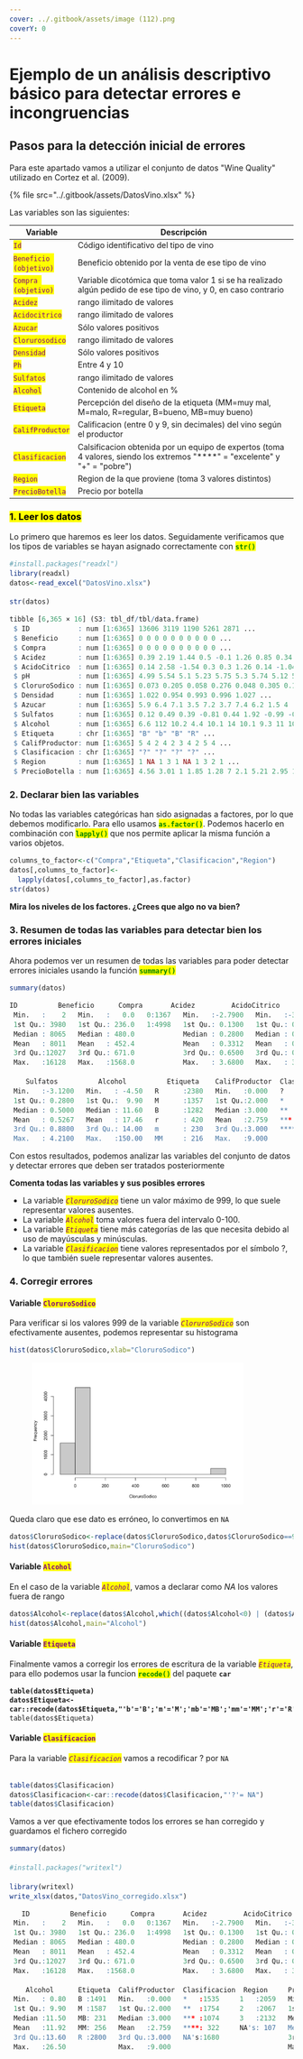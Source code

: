 ```yaml
---
cover: ../.gitbook/assets/image (112).png
coverY: 0
---
```


# Ejemplo de un análisis descriptivo básico para detectar errores e incongruencias

## Pasos para la detección inicial de errores

Para este apartado vamos a utilizar el conjunto de datos "Wine Quality" utilizado en Cortez et al. (2009).&#x20;

{% file src="../.gitbook/assets/DatosVino.xlsx" %}

Las variables son las siguientes:

<table><thead><tr><th>Variable</th><th width="448.65625">Descripción</th></tr></thead><tbody><tr><td><mark style="color:purple;"><code>Id</code></mark></td><td>Código identificativo del tipo de vino</td></tr><tr><td><mark style="color:purple;"><code>Beneficio (objetivo)</code></mark></td><td>Beneficio obtenido por la venta de ese tipo de vino</td></tr><tr><td><mark style="color:purple;"><code>Compra (objetivo)</code></mark></td><td>Variable dicotómica que toma valor 1 si se ha realizado algún pedido de ese tipo de vino, y 0, en caso contrario</td></tr><tr><td><mark style="color:purple;"><code>Acidez</code></mark></td><td>rango ilimitado de valores</td></tr><tr><td><mark style="color:purple;"><code>Acidocitrico</code></mark></td><td>rango ilimitado de valores</td></tr><tr><td><mark style="color:purple;"><code>Azucar</code></mark></td><td>Sólo valores positivos</td></tr><tr><td><mark style="color:purple;"><code>Clorurosodico</code></mark></td><td>rango ilimitado de valores</td></tr><tr><td><mark style="color:purple;"><code>Densidad</code></mark></td><td>Sólo valores positivos</td></tr><tr><td><mark style="color:purple;"><code>Ph</code></mark></td><td>Entre 4 y 10</td></tr><tr><td><mark style="color:purple;"><code>Sulfatos</code></mark></td><td>rango ilimitado de valores</td></tr><tr><td><mark style="color:purple;"><code>Alcohol</code></mark></td><td>Contenido de alcohol en % </td></tr><tr><td><mark style="color:purple;"><code>Etiqueta</code></mark></td><td>Percepción del diseño de la etiqueta (MM=muy mal, M=malo, R=regular, B=bueno, MB=muy bueno)</td></tr><tr><td><mark style="color:purple;"><code>CalifProductor</code></mark></td><td>Calificacion (entre 0 y 9, sin decimales) del vino según el productor</td></tr><tr><td><mark style="color:purple;"><code>Clasificacion</code></mark></td><td>Calsificacion obtenida por un equipo de expertos (toma 4 valores, siendo los extremos "****" = "excelente" y "+" = "pobre")</td></tr><tr><td><mark style="color:purple;"><code>Region</code></mark></td><td>Region de la que proviene (toma 3 valores distintos)</td></tr><tr><td><mark style="color:purple;"><code>PrecioBotella</code></mark></td><td>Precio por botella</td></tr></tbody></table>

### <mark style="background-color:yellow;">1. Leer los datos</mark>

Lo primero que haremos es leer los datos. Seguidamente verificamos que los tipos de variables se hayan asignado correctamente con <mark style="color:green;">**`str()`**</mark>

```r
#install.packages("readxl")
library(readxl)
datos<-read_excel("DatosVino.xlsx")

str(datos)
```

```r
tibble [6,365 × 16] (S3: tbl_df/tbl/data.frame)
 $ ID            : num [1:6365] 13606 3119 1190 5261 2871 ...
 $ Beneficio     : num [1:6365] 0 0 0 0 0 0 0 0 0 0 ...
 $ Compra        : num [1:6365] 0 0 0 0 0 0 0 0 0 0 ...
 $ Acidez        : num [1:6365] 0.39 2.19 1.44 0.5 -0.1 1.26 0.85 0.34 0.46 -0.555 ...
 $ AcidoCitrico  : num [1:6365] 0.14 2.58 -1.54 0.3 0.3 1.26 0.14 -1.04 -0.74 0.27 ...
 $ pH            : num [1:6365] 4.99 5.54 5.1 5.23 5.75 5.3 5.74 5.12 5.37 4.96 ...
 $ CloruroSodico : num [1:6365] 0.073 0.205 0.058 0.276 0.048 0.305 0.169 -0.345 0.064 0.315 ...
 $ Densidad      : num [1:6365] 1.022 0.954 0.993 0.996 1.027 ...
 $ Azucar        : num [1:6365] 5.9 6.4 7.1 3.5 7.2 3.7 7.4 6.2 1.5 4 ...
 $ Sulfatos      : num [1:6365] 0.12 0.49 0.39 -0.81 0.44 1.92 -0.99 -0.26 1.91 NA ...
 $ Alcohol       : num [1:6365] 6.6 112 10.2 4.4 10.1 14 10.1 9.3 11 10 ...
 $ Etiqueta      : chr [1:6365] "B" "b" "B" "R" ...
 $ CalifProductor: num [1:6365] 5 4 2 4 2 3 4 2 5 4 ...
 $ Clasificacion : chr [1:6365] "?" "?" "?" "?" ...
 $ Region        : num [1:6365] 1 NA 1 3 1 NA 1 3 2 1 ...
 $ PrecioBotella : num [1:6365] 4.56 3.01 1 1.85 1.28 7 2.1 5.21 2.95 1 ...
```

### 2. Declarar bien las variables

No todas las variables categóricas han sido asignadas a factores, por lo que debemos modificarlo. Para ello usamos <mark style="color:green;">**`as.factor()`**</mark>. Podemos hacerlo en combinación con <mark style="color:green;">**`lapply()`**</mark> que nos permite aplicar la misma función a varios objetos.&#x20;

```r
columns_to_factor<-c("Compra","Etiqueta","Clasificacion","Region")
datos[,columns_to_factor]<-
  lapply(datos[,columns_to_factor],as.factor)
str(datos)
```

**Mira los niveles de los factores. ¿Crees que algo no va bien?**

### 3. Resumen de todas las variables para detectar bien los errores iniciales

Ahora podemos ver un resumen de todas las variables para poder detectar errores iniciales usando la función <mark style="color:green;">**`summary()`**</mark>

```r
summary(datos)
```

```r
ID          Beneficio      Compra       Acidez         AcidoCitrico           pH        CloruroSodico        Densidad          Azucar      
 Min.   :    2   Min.   :   0.0   0:1367   Min.   :-2.7900   Min.   :-3.2400   Min.   :4.800   Min.   : -1.171   Min.   :0.8881   Min.   : 0.000  
 1st Qu.: 3980   1st Qu.: 236.0   1:4998   1st Qu.: 0.1300   1st Qu.: 0.0200   1st Qu.:6.820   1st Qu.: -0.004   1st Qu.:0.9882   1st Qu.: 6.700  
 Median : 8065   Median : 480.0            Median : 0.2800   Median : 0.3100   Median :7.920   Median :  0.048   Median :0.9944   Median : 8.900  
 Mean   : 8011   Mean   : 452.4            Mean   : 0.3312   Mean   : 0.3144   Mean   :7.529   Mean   : 46.978   Mean   :0.9942   Mean   : 8.851  
 3rd Qu.:12027   3rd Qu.: 671.0            3rd Qu.: 0.6500   3rd Qu.: 0.5800   3rd Qu.:8.400   3rd Qu.:  0.224   3rd Qu.:1.0006   3rd Qu.:11.000  
 Max.   :16128   Max.   :1568.0            Max.   : 3.6800   Max.   : 3.8600   Max.   :9.300   Max.   :999.000   Max.   :1.0992   Max.   :21.000  
                                                                                                                                                  
    Sulfatos          Alcohol          Etiqueta    CalifProductor  Clasificacion  Region     PrecioBotella   
 Min.   :-3.1200   Min.   : -4.50   R      :2380   Min.   :0.000   ?   :1680     1   :2059   Min.   : 1.000  
 1st Qu.: 0.2800   1st Qu.:  9.90   M      :1357   1st Qu.:2.000   *   :1535     2   :2067   1st Qu.: 1.420  
 Median : 0.5000   Median : 11.60   B      :1282   Median :3.000   **  :1754     3   :2132   Median : 2.190  
 Mean   : 0.5267   Mean   : 17.46   r      : 420   Mean   :2.759   *** :1074     NA's: 107   Mean   : 2.611  
 3rd Qu.: 0.8800   3rd Qu.: 14.00   m      : 230   3rd Qu.:3.000   ****: 322                 3rd Qu.: 3.440  
 Max.   : 4.2100   Max.   :150.00   MM     : 216   Max.   :9.000                             Max.   :11.440  
```

Con estos resultados, podemos analizar las variables del conjunto de datos y detectar errores que deben ser tratados posteriormente

**Comenta todas las variables y sus posibles errores**

* La variable _<mark style="color:purple;">`CloruroSodico`</mark>_ tiene un valor máximo de 999, lo que suele representar valores ausentes.
* La variable _<mark style="color:purple;">`Alcohol`</mark>_ toma valores fuera del intervalo 0-100.
* La variable _<mark style="color:purple;">`Etiqueta`</mark>_ tiene más categorías de las que necesita debido al uso de mayúsculas y minúsculas.&#x20;
* La variable _<mark style="color:purple;">`Clasificacion`</mark>_ tiene valores representados por el símbolo ?, lo que también suele representar valores ausentes.&#x20;

### 4. Corregir errores

#### Variable <mark style="color:purple;">`CloruroSodico`</mark>

Para verificar si los valores 999 de la variable _<mark style="color:purple;">`CloruroSodico`</mark>_ son efectivamente ausentes, podemos representar su histograma

```r
hist(datos$CloruroSodico,xlab="CloruroSodico")
```



<figure><img src="../.gitbook/assets/image (91).png" alt="" width="375"><figcaption></figcaption></figure>

Queda claro que ese dato es erróneo, lo convertimos en `NA`

```r
datos$CloruroSodico<-replace(datos$CloruroSodico,datos$CloruroSodico==999,NA)
hist(datos$CloruroSodico,main="CloruroSodico")
```



#### Variable <mark style="color:purple;">`Alcohol`</mark>

En el caso de la variable _<mark style="color:purple;">`Alcohol`</mark>_, vamos a declarar como _NA_ los valores fuera de rango

```r
datos$Alcohol<-replace(datos$Alcohol,which((datos$Alcohol<0) | (datos$Alcohol>100)),NA)
hist(datos$Alcohol,main="Alcohol")
```



#### Variable <mark style="color:purple;">`Etiqueta`</mark>

Finalmente vamos a corregir los errores de escritura de la variable _<mark style="color:purple;">`Etiqueta`</mark>_, para ello podemos usar la funcion <mark style="color:green;">**`recode()`**</mark> del paquete **`car`**

<pre class="language-r"><code class="lang-r"><strong>table(datos$Etiqueta)
</strong><strong>datos$Etiqueta&#x3C;-car::recode(datos$Etiqueta,"'b'='B';'m'='M';'mb'='MB';'mm'='MM';'r'='R'")
</strong>table(datos$Etiqueta)
</code></pre>

#### Variable <mark style="color:purple;">`Clasificacion`</mark>

Para la variable _<mark style="color:purple;">`Clasificacion`</mark>_ vamos a recodificar ? por `NA` &#x20;

```r

table(datos$Clasificacion)
datos$Clasificacion<-car::recode(datos$Clasificacion,"'?'= NA")
table(datos$Clasificacion)
```

Vamos a ver que efectivamente todos los errores se han corregido y guardamos el fichero corregido

```r
summary(datos)

#install.packages("writexl")

library(writexl)
write_xlsx(datos,"DatosVino_corregido.xlsx")
```

```r
   ID          Beneficio      Compra       Acidez         AcidoCitrico           pH        CloruroSodico         Densidad          Azucar          Sulfatos      
 Min.   :    2   Min.   :   0.0   0:1367   Min.   :-2.7900   Min.   :-3.2400   Min.   :4.800   Min.   :-1.17100   Min.   :0.8881   Min.   : 0.000   Min.   :-3.1200  
 1st Qu.: 3980   1st Qu.: 236.0   1:4998   1st Qu.: 0.1300   1st Qu.: 0.0200   1st Qu.:6.820   1st Qu.:-0.03275   1st Qu.:0.9882   1st Qu.: 6.700   1st Qu.: 0.2800  
 Median : 8065   Median : 480.0            Median : 0.2800   Median : 0.3100   Median :7.920   Median : 0.04600   Median :0.9944   Median : 8.900   Median : 0.5000  
 Mean   : 8011   Mean   : 452.4            Mean   : 0.3312   Mean   : 0.3144   Mean   :7.529   Mean   : 0.05135   Mean   :0.9942   Mean   : 8.851   Mean   : 0.5267  
 3rd Qu.:12027   3rd Qu.: 671.0            3rd Qu.: 0.6500   3rd Qu.: 0.5800   3rd Qu.:8.400   3rd Qu.: 0.14675   3rd Qu.:1.0006   3rd Qu.:11.000   3rd Qu.: 0.8800  
 Max.   :16128   Max.   :1568.0            Max.   : 3.6800   Max.   : 3.8600   Max.   :9.300   Max.   : 1.35100   Max.   :1.0992   Max.   :21.000   Max.   : 4.2100  
                                                                                               NA's   :299                                          NA's   :604      
    Alcohol      Etiqueta  CalifProductor  Clasificacion  Region     PrecioBotella   
 Min.   : 0.80   B :1491   Min.   :0.000   *   :1535     1   :2059   Min.   : 1.000  
 1st Qu.: 9.90   M :1587   1st Qu.:2.000   **  :1754     2   :2067   1st Qu.: 1.420  
 Median :11.50   MB: 231   Median :3.000   *** :1074     3   :2132   Median : 2.190  
 Mean   :11.92   MM: 256   Mean   :2.759   ****: 322     NA's: 107   Mean   : 2.611  
 3rd Qu.:13.60   R :2800   3rd Qu.:3.000   NA's:1680                 3rd Qu.: 3.440  
 Max.   :26.50             Max.   :9.000                             Max.   :11.440  
```
